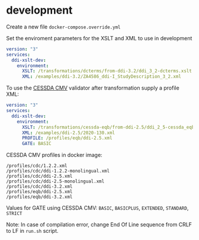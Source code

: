 # development

Create a new file `docker-compose.override.yml`

Set the enviroment parameters for the XSLT and XML to use in development

```yml
version: "3"
services:
  ddi-xslt-dev:
    environment:
      XSLT: /transformations/dcterms/from-ddi-3.2/ddi_3_2-dcterms.xslt
      XML: /examples/ddi-3.2/ZA4586_ddi-I_StudyDescription_3_2.xml
```

To use the [CESSDA CMV](https://cmv.cessda.eu) validator after transformation supply a profile XML:
```yml
version: "3"
services:
  ddi-xslt-dev:
    environment:
      XSLT: /transformations/cessda-eqb/from-ddi-2.5/ddi_2_5-cessda_eqb.xslt
      XML: /examples/ddi-2.5/2020-130.xml
      PROFILE: /profiles/eqb/ddi-2.5.xml
      GATE: BASIC
```
CESSDA CMV profiles in docker image:
```
/profiles/cdc/1.2.2.xml
/profiles/cdc/ddi-1.2.2-monolingual.xml
/profiles/cdc/ddi-2.5.xml
/profiles/cdc/ddi-2.5-monolingual.xml
/profiles/cdc/ddi-3.2.xml
/profiles/eqb/ddi-2.5.xml
/profiles/eqb/ddi-3.2.xml
```

Values for GATE using CESSDA CMV: `BASIC`, `BASICPLUS`, `EXTENDED`, `STANDARD`, `STRICT`



Note: In case of compilation error, change End Of Line sequence from CRLF to LF in `run.sh` script.